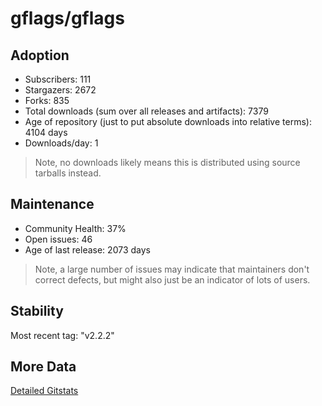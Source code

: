 # gflags/gflags

## Adoption

- Subscribers: 111
- Stargazers: 2672
- Forks: 835
- Total downloads (sum over all releases and artifacts): 7379
- Age of repository (just to put absolute downloads into relative terms): 4104 days
- Downloads/day: 1

> Note, no downloads likely means this is distributed using source tarballs instead.

## Maintenance

- Community Health: 37%
- Open issues: 46
- Age of last release: 2073 days

> Note, a large number of issues may indicate that maintainers don't correct defects, but might also
> just be an indicator of lots of users.

## Stability

Most recent tag: "v2.2.2"

## More Data

[Detailed Gitstats](/bazel-catalog/gitstats/gflags/gflags)

